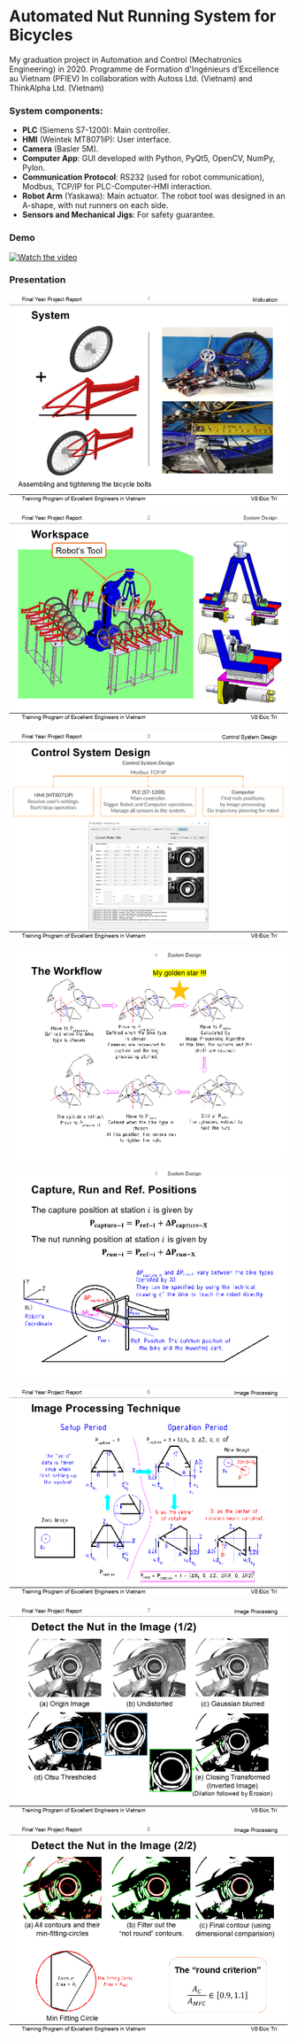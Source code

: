 # Automated Nut Running System for Bicycles

My graduation project in Automation and Control (Mechatronics Engineering) in 2020. 
Programme de Formation d'Ingénieurs d'Excellence au Vietnam (PFIEV)
In collaboration with Autoss Ltd. (Vietnam) and ThinkAlpha Ltd. (Vietnam)

### System components:
- **PLC** (Siemens S7-1200): Main controller.  
- **HMI** (Weintek MT8071iP): User interface.  
- **Camera** (Basler 5M).  
- **Computer App**: GUI developed with Python, PyQt5, OpenCV, NumPy, Pylon.  
- **Communication Protocol**: RS232 (used for robot communication), Modbus, TCP/IP for PLC-Computer-HMI interaction.  
- **Robot Arm** (Yaskawa): Main actuator. The robot tool was designed in an A-shape, with nut runners on each side.  
- **Sensors and Mechanical Jigs**: For safety guarantee.

### Demo
[![Watch the video](https://img.youtube.com/vi/UDZLXCa4Xyk/0.jpg)](https://youtu.be/UDZLXCa4Xyk)

### Presentation

![Slide 1](images/Slide1.png)

![Slide 2](images/Slide2.png)

![Slide 3](images/Slide3.png)

![Slide 4](images/Slide4.png)

![Slide 5](images/Slide5.png)

![Slide 6](images/Slide6.png)

![Slide 7](images/Slide7.png)

![Slide 8](images/Slide8.png)




